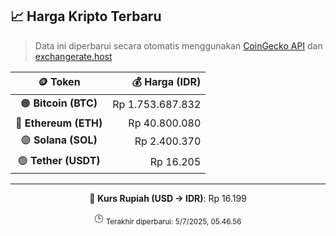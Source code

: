 

<!-- HARGA_KRIPTO -->
## 📈 Harga Kripto Terbaru

> Data ini diperbarui secara otomatis menggunakan [CoinGecko API](https://www.coingecko.com/) dan [exchangerate.host](https://exchangerate.host/)

<div align="center">

| 🪙 Token | 💰 Harga (IDR) |
|:------:|---------------:|
| 🟠 **Bitcoin (BTC)**   | Rp 1.753.687.832 |
| 🔵 **Ethereum (ETH)**  | Rp 40.800.080 |
| 🟣 **Solana (SOL)**    | Rp 2.400.370 |
| 🟢 **Tether (USDT)**   | Rp 16.205 |

---

💱 **Kurs Rupiah (USD → IDR)**: Rp 16.199

🕒 <sub>Terakhir diperbarui: 5/7/2025, 05.46.56</sub>

</div>
<!-- /HARGA_KRIPTO -->